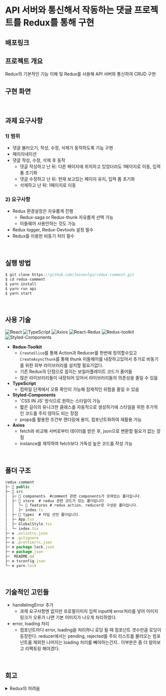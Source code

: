 # API 서버와 통신해서 작동하는 댓글 프로젝트를 Redux를 통해 구현

## 배포링크

## 프로젝트 개요

Redux의 기본적인 기능 이해 및 Redux를 사용해 API 서버와 통신하여 CRUD 구현 <br/>

## 구현 화면

<br/>

## 과제 요구사항

### 1) 범위

- 댓글 불러오기, 작성, 수정, 삭제가 동작하도록 기능 구현
- 페이지네이션
- 댓글 작성, 수정, 삭제 후 동작
  - 댓글 작성하고 난 뒤: 다른 페이지에 위치하고 있었더라도 1페이지로 이동, 입력 폼 초기화
  - 댓글 수정하고 난 뒤: 현재 보고있는 페이지 유지, 입력 폼 초기화
  - 삭제하고 난 뒤: 1페이지로 이동

### 2) 요구사항

- Redux 환경설정은 자유롭게 진행
  - Redux-saga or Redux-thunk 자유롭게 선택 가능
  - 미들웨어 사용안하는 것도 가능
- Redux logger, Redux-Devtools 설정 필수
- Redux를 이용한 비동기 처리 필수

<br/>

## 실행 방법

```js
$ git clone https://github.com/Jooseulgi/redux-comment.git
$ cd redux-comment
$ yarn install
$ yarn run api
$ yarn start
```

<br/>

## 사용 기술

![React](https://img.shields.io/badge/react-%2320232a.svg?style=for-the-badge&logo=react&logoColor=%2361DAFB) ![TypeScript](https://img.shields.io/badge/typescript-%23007ACC.svg?style=for-the-badge&logo=typescript&logoColor=white) ![Axios](https://img.shields.io/badge/Axios-5A29E4?style=for-the-badge&logo=Axios&logoColor=white) ![React-Redux](https://img.shields.io/badge/React%20redux-764ABC?style=for-the-badge&logo=redux&logoColor=white) ![Redux-toolkit](https://img.shields.io/badge/Redux%20toolkit-764ABC?style=for-the-badge&logo=redux&logoColor=white) ![Styled-Components](https://img.shields.io/badge/Styled%20components-DB7093?style=for-the-badge&logo=styled-components&logoColor=white) <br/>

- <b>Redux-Toolkit</b>
  - `CreateSlice`를 통해 Action과 Reducer를 한번에 정의할수있고 ` CreateAsyncThunk`를 통해 thunk 미들웨어를 내장하고있어서 추가로 비동기를 위한 외부 라이브러리를 설치할 필요가없다.
  - 기존 Redux의 단점으로 꼽히는 보일러플레이트 코드가 줄어듦
  - 많은 라이브러리들이 내장되어 있어서 라이브러리들의 의존성을 줄일 수 있음
- <b>TypeScript</b>
  - 컴파일 단계에서 오류 확인이 가능해 잠재적인 위험을 줄일 수 있음
- <b>Styled-Components</b>
  - 'CSS IN JS' 방식으로 원하는 스타일이 가능
  - 짧은 길이의 유니크한 클래스를 자동적으로 생성하기에 스타일을 위한 추가적인 코드를 주지 않아도 되는 장점
  - props를 활용한 조건부 렌더링에 용이, 컴포넌트화하여 재활용 가능
- <b>Axios</b>
  - fetch와 비교해 서버로부터 데이터를 받은 후, json으로 변환할 필요가 없는 장점
  - instance를 제작하여 fetch보다 가독성 높은 코드를 작성 가능

<br/>

## 폴더 구조

```js
redux-comment
├─ 📁 public
├─ 📁 src
│  ├─ 📁 components  #comment 관련 components가 모여있는 폴더입니다.
│  ├─ 📁 store  # redux 관련 코드가 있는 폴더입니다.
│  │  └─ 📁 features # redux action, reducer로 구성된 폴더입니다.
│  │  ├─ index.ts
│  ├─ 📁 types  # 타입 선언 폴더입니다.
│  ├─ App.tsx
│  ├─ GlobalStyle.tsx
│  └─ index.tsx
├─ ⚙️ .eslintrc.json
├─ ⚙️ .gitignore
├─ ⚙️ .prettierrc.json
├─ ⚙️ package-lock.json
├─ ⚙️ package.json
├─  README.md
├─ ⚙️ tsconfig.json
└─ ⚙️ yarn.lock
```

<br/>

## 기술적인 고민들

- handleImgError 추가
  - 과제 요구사항엔 없지만 프로필이미지 입력 input에 error처리를 넣어 이미지 링크가 오류가 나면 기본 이미지가 나오게 처리하였다.
- error, loading 처리
  - 컴포넌트마다 error, loading을 처리하니 로딩 될 때 컴포넌트 갯수만큼 로딩이 등장한다. reducer에서는 pending, rejected를 주되 리스트를 불러오는 컴포넌트를 제외한 나머지는 loading 처리를 빼야하는건지.. 이부분은 좀 더 알아보고 리팩토링 해야겠다.

<br/>

## 회고

<details>
<summary>Redux의 어려움</summary>
상태 관리 라이브러리를 Recoil로 처음 접했어서 과정을 이해하는데 힘들었다.<br/>
처음엔 redux-toolkit을 쓰지않고 그냥 react-redux만으로 작업해봤는데 보일러플레이트가 너무 많아 코드를 위한 코드가 많은게 아닌가??란 생각이 들면서 작업효율이 오히려 떨어지지 않을까 싶었지만 전역 상태값이 많아진다면 디버깅이 상대적으로 편한 Redux가 좋지 않을까란 생각도 들었다.<br/>이번엔 검색과 검색과 검색의 결과로 만들었지만 Redux와 친해지기 위해 다른 프로젝트도 만들어봐야겠다.
</details>
